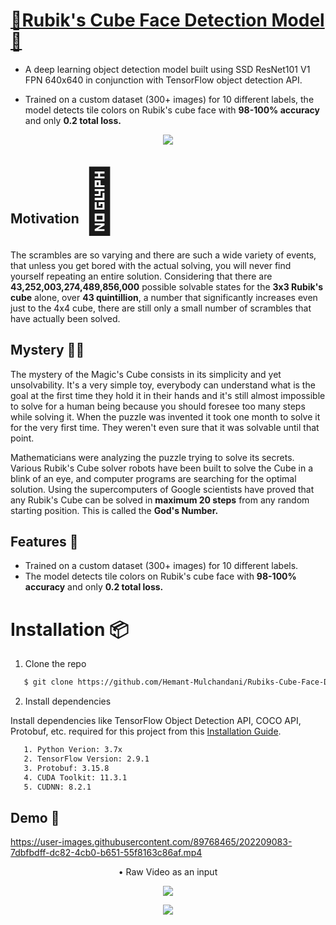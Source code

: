 # [🧮Rubik's Cube Face Detection Model🚦](https://github.com/Hemant-Mulchandani/Rubiks-Cube-Face-Detection-Model)

* A deep learning object detection model built using SSD ResNet101 V1 FPN 640x640 in conjunction with TensorFlow object detection API. 

* Trained on a custom dataset (300+ images) for 10 different labels, the model detects tile colors on Rubik's cube face with **98-100% accuracy** and only **0.2 total loss.**

<p align="center">
  <img src="https://user-images.githubusercontent.com/89768465/194771951-de426a39-4a8e-46e9-a167-9c3bd672f39b.gif">
</p>

<h2>Motivation<span style='font-size:100px;'>&#127775;</span></h2>	

The scrambles are so varying and there are such a wide variety of events, that unless you get bored with the actual solving, you will never find yourself repeating an entire solution. Considering that there are **43,252,003,274,489,856,000** possible solvable states for the **3x3 Rubik's cube** alone, over **43 quintillion**, a number that significantly increases even just to the 4x4 cube, there are still only a small number of scrambles that have actually been solved.

## Mystery 🕵🏻

The mystery of the Magic's Cube consists in its simplicity and yet unsolvability. It's a very simple toy, everybody can understand what is the goal at the first time they hold it in their hands and it's still almost impossible to solve for a human being because you should foresee too many steps while solving it. When the puzzle was invented it took one month to solve it for the very first time. They weren't even sure that it was solvable until that point.

Mathematicians were analyzing the puzzle trying to solve its secrets. Various Rubik's Cube solver robots have been built to solve the Cube in a blink of an eye, and computer programs are searching for the optimal solution. Using the supercomputers of Google scientists have proved that any Rubik's Cube can be solved in **maximum 20 steps** from any random starting position. This is called the **God's Number.**

## Features :gem:
* Trained on a custom dataset (300+ images) for 10 different labels.
* The model detects tile colors on Rubik's cube face with **98-100% accuracy** and only **0.2 total loss.**

# Installation :package:

1. Clone the repo

```bash
   $ git clone https://github.com/Hemant-Mulchandani/Rubiks-Cube-Face-Detection-Model.git
```

2. Install dependencies

Install dependencies like TensorFlow Object Detection API, COCO API, Protobuf, etc. required for this project from this [Installation Guide](https://tensorflow-object-detection-api-tutorial.readthedocs.io/en/latest/install.html).
```bash
   1. Python Verion: 3.7x
   2. TensorFlow Version: 2.9.1
   3. Protobuf: 3.15.8
   4. CUDA Toolkit: 11.3.1
   5. CUDNN: 8.2.1
```
## Demo :movie_camera:

<p align="center">
  
https://user-images.githubusercontent.com/89768465/202209083-7dbfbdff-dc82-4cb0-b651-55f8163c86af.mp4
            
</p>

<p align="center">
  • Raw Video as an input
</p>

 
  
  
<p align="center">
<img src="https://user-images.githubusercontent.com/89768465/194772094-c56c292f-c245-47c1-8d46-9b4c9305afb0.gif">
</p>
<p align="center">
<img src="https://user-images.githubusercontent.com/89768465/194772007-948fac47-29b7-45e9-906f-61e4201c2f99.gif">
</p>
